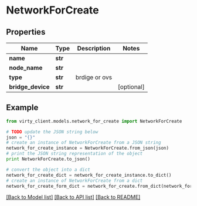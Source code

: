 # NetworkForCreate


## Properties

Name | Type | Description | Notes
------------ | ------------- | ------------- | -------------
**name** | **str** |  | 
**node_name** | **str** |  | 
**type** | **str** | brdige or ovs | 
**bridge_device** | **str** |  | [optional] 

## Example

```python
from virty_client.models.network_for_create import NetworkForCreate

# TODO update the JSON string below
json = "{}"
# create an instance of NetworkForCreate from a JSON string
network_for_create_instance = NetworkForCreate.from_json(json)
# print the JSON string representation of the object
print NetworkForCreate.to_json()

# convert the object into a dict
network_for_create_dict = network_for_create_instance.to_dict()
# create an instance of NetworkForCreate from a dict
network_for_create_form_dict = network_for_create.from_dict(network_for_create_dict)
```
[[Back to Model list]](../README.md#documentation-for-models) [[Back to API list]](../README.md#documentation-for-api-endpoints) [[Back to README]](../README.md)


